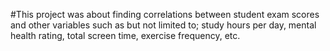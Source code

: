 #This project was about finding correlations between student exam scores and other variables such as but not limited to; study hours per day, mental health rating, total screen time, exercise frequency, etc. 
